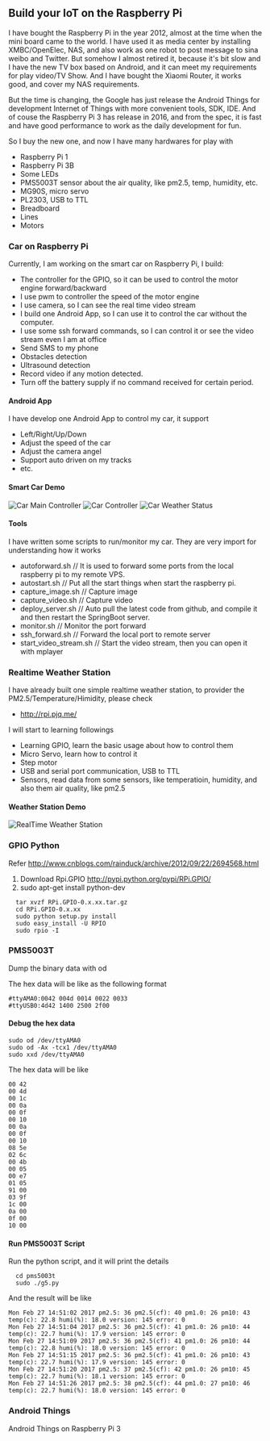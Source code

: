 ## Build your IoT on the Raspberry Pi

I have bought the Raspberry Pi in the year 2012, almost at the time when the mini board came to the world.
I have used it as media center by installing XMBC/OpenElec, NAS, and also work as one robot to post message to sina weibo and Twitter.
But somehow I almost retired it, because it's bit slow and I have the new TV box based on Android, and it can meet my requirements for play video/TV Show. 
And I have bought the Xiaomi Router, it works good, and cover my NAS requirements.

But the time is changing, the Google has just release the Android Things for development Internet of Things with more convenient tools, SDK, IDE.
And of couse the Raspberry Pi 3 has release in 2016, and from the spec, it is fast and have good performance to work as the daily development for fun.

So I buy the new one, and now I have many hardwares for play with
* Raspberry Pi 1
* Raspberry Pi 3B
* Some LEDs
* PMS5003T sensor about the air quality, like pm2.5, temp, humidity, etc.
* MG90S, micro servo
* PL2303, USB to TTL
* Breadboard
* Lines
* Motors

### Car on Raspberry Pi
Currently, I am working on the smart car on Raspberry Pi, I build:
* The controller for the GPIO, so it can be used to control the motor engine forward/backward
* I use pwm to controller the speed of the motor engine
* I use camera, so I can see the real time video stream
* I build one Android App, so I can use it to control the car without the computer.
* I use some ssh forward commands, so I can control it or see the video stream even I am at office 
* Send SMS to my phone
* Obstacles detection
* Ultrasound detection
* Record video if any motion detected.
* Turn off the battery supply if no command received for certain period.

#### Android App
I have develop one Android App to control my car, it support
* Left/Right/Up/Down
* Adjust the speed of the car
* Adjust the camera angel
* Support auto driven on my tracks
* etc.

#### Smart Car Demo
![Car Main Controller](./demo/Screenshot_car_controller_20180326-175149.png)
![Car Controller](./demo/Screenshot_menu_20180326-175154.png)
![Car Weather Status](./demo/Screenshot_pm25_20180326-175049.png)

#### Tools
I have written some scripts to run/monitor my car.
They are very import for understanding how it works

* autoforward.sh // It is used to forward some ports from the local raspberry pi to my remote VPS.
* autostart.sh  // Put all the start things when start the raspberry pi.
* capture_image.sh // Capture image
* capture_video.sh // Capture video
* deploy_server.sh // Auto pull the latest code from github, and compile it and then restart the SpringBoot server.
* monitor.sh // Monitor the port forward
* ssh_forward.sh // Forward the local port to remote server
* start_video_stream.sh // Start the video stream, then you can open it with mplayer

### Realtime Weather Station
I have already built one simple realtime weather station, to provider the PM2.5/Temperature/Himidity, please check
* http://rpi.pjq.me/

I will start to learning followings
* Learning GPIO, learn the basic usage about how to control them
* Micro Servo, learn how to control it
* Step motor
* USB and serial port communication, USB to TTL
* Sensors, read data from some sensors, like temperatioin, humidity, and also them air quality, like pm2.5

#### Weather Station Demo
![RealTime Weather Station](./demo/weather_station.png)


### GPIO Python

Refer http://www.cnblogs.com/rainduck/archive/2012/09/22/2694568.html

1. Download Rpi.GPIO http://pypi.python.org/pypi/RPi.GPIO/
2. sudo apt-get install python-dev

```
  tar xvzf RPi.GPIO-0.x.xx.tar.gz
  cd RPi.GPIO-0.x.xx
  sudo python setup.py install
  sudo easy_install -U RPIO
  sudo rpio -I
```


### PMS5003T
Dump the binary data with od

The hex data will be like as the following format
```
#ttyAMA0:0042 004d 0014 0022 0033
#ttyUSB0:4d42 1400 2500 2f00
```

#### Debug the hex data
```
sudo od /dev/ttyAMA0
sudo od -Ax -tcx1 /dev/ttyAMA0
sudo xxd /dev/ttyAMA0
```

The hex data will be like
```
00 42
00 4d
00 1c
00 0a
00 0f
00 10
00 0a
00 0f
00 10
08 5e
02 6c
00 4b
00 05
00 e7
01 05
91 00
03 9f
1c 00
0a 00
0f 00
10 00
```
#### Run PMS5003T Script

Run the python script, and it will print the details
```
  cd pms5003t
  sudo ./g5.py
```
And the result will be like
```
Mon Feb 27 14:51:02 2017 pm2.5: 36 pm2.5(cf): 40 pm1.0: 26 pm10: 43 temp(c): 22.8 humi(%): 18.0 version: 145 error: 0
Mon Feb 27 14:51:04 2017 pm2.5: 36 pm2.5(cf): 41 pm1.0: 26 pm10: 44 temp(c): 22.7 humi(%): 17.9 version: 145 error: 0
Mon Feb 27 14:51:09 2017 pm2.5: 36 pm2.5(cf): 41 pm1.0: 26 pm10: 44 temp(c): 22.8 humi(%): 18.0 version: 145 error: 0
Mon Feb 27 14:51:15 2017 pm2.5: 36 pm2.5(cf): 41 pm1.0: 26 pm10: 43 temp(c): 22.7 humi(%): 17.9 version: 145 error: 0
Mon Feb 27 14:51:20 2017 pm2.5: 37 pm2.5(cf): 42 pm1.0: 26 pm10: 45 temp(c): 22.7 humi(%): 18.1 version: 145 error: 0
Mon Feb 27 14:51:26 2017 pm2.5: 38 pm2.5(cf): 44 pm1.0: 27 pm10: 46 temp(c): 22.7 humi(%): 18.0 version: 145 error: 0
```

### Android Things
Android Things on Raspberry Pi 3

